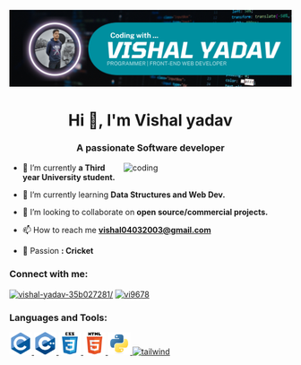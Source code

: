![logo](https://github.com/vishal1230/vishal1230/blob/main/Banner%20().png)
<h1 align="center">Hi 👋, I'm Vishal yadav</h1>
<h3 align="center">A passionate Software developer</h3>
<img align="right" alt="coding" width="300"   src="https://media3.giphy.com/media/qgQUggAC3Pfv687qPC/giphy.gif">

- 🔭 I’m currently **a Third year University student.**

- 🌱 I’m currently learning **Data Structures and Web Dev.**

- 👯 I’m looking to collaborate on **open source/commercial projects.**

- 📫 How to reach me **vishal04032003@gmail.com**

- 🧡 Passion **: Cricket**

<h3 align="left">Connect with me:</h3>
<p align="left">
<a href="https://linkedin.com/in/vishal-yadav-35b027281/" target="blank"><img align="center" src="https://raw.githubusercontent.com/rahuldkjain/github-profile-readme-generator/master/src/images/icons/Social/linked-in-alt.svg" alt="vishal-yadav-35b027281/" height="30" width="40" /></a>
<a href="https://www.leetcode.com/vi9678" target="blank"><img align="center" src="https://raw.githubusercontent.com/rahuldkjain/github-profile-readme-generator/master/src/images/icons/Social/leet-code.svg" alt="vi9678" height="30" width="40" /></a>
</p>

<h3 align="left">Languages and Tools:</h3>
<p align="left"> <a href="https://www.cprogramming.com/" target="_blank" rel="noreferrer"> <img src="https://raw.githubusercontent.com/devicons/devicon/master/icons/c/c-original.svg" alt="c" width="40" height="40"/> </a> <a href="https://www.w3schools.com/cpp/" target="_blank" rel="noreferrer"> <img src="https://raw.githubusercontent.com/devicons/devicon/master/icons/cplusplus/cplusplus-original.svg" alt="cplusplus" width="40" height="40"/> </a> <a href="https://www.w3schools.com/css/" target="_blank" rel="noreferrer"> <img src="https://raw.githubusercontent.com/devicons/devicon/master/icons/css3/css3-original-wordmark.svg" alt="css3" width="40" height="40"/> </a> <a href="https://www.w3.org/html/" target="_blank" rel="noreferrer"> <img src="https://raw.githubusercontent.com/devicons/devicon/master/icons/html5/html5-original-wordmark.svg" alt="html5" width="40" height="40"/> </a> <a href="https://www.python.org" target="_blank" rel="noreferrer"> <img src="https://raw.githubusercontent.com/devicons/devicon/master/icons/python/python-original.svg" alt="python" width="40" height="40"/> </a> <a href="https://tailwindcss.com/" target="_blank" rel="noreferrer"> <img src="https://www.vectorlogo.zone/logos/tailwindcss/tailwindcss-icon.svg" alt="tailwind" width="40" height="40"/> </a> </p>

<!---
vishal1230/vishal1230 is a ✨ special ✨ repository because its `README.md` (this file) appears on your GitHub profile.
You can click the Preview link to take a look at your changes.
--->
